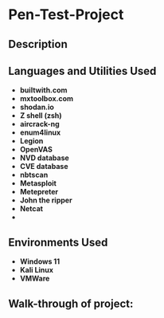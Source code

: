 # Pen-Test-Project

## Description

## Languages and Utilities Used

- **builtwith.com**
- **mxtoolbox.com**
- **shodan.io**
- **Z shell (zsh)**
- **aircrack-ng**
- **enum4linux**
- **Legion**
- **OpenVAS**
- **NVD database**
- **CVE database**
- **nbtscan**
- **Metasploit**
- **Metepreter**
- **John the ripper**
- **Netcat**
- 

## Environments Used

- **Windows 11**
- **Kali Linux**
- **VMWare**

## Walk-through of project:
